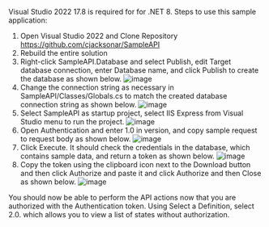 Visual Studio 2022 17.8 is required for for .NET 8. 
Steps to use this sample application:
  1. Open Visual Studio 2022 and Clone Repository https://github.com/cjacksonar/SampleAPI
  2. Rebuild the entire solution
  3. Right-click SampleAPI.Database and select Publish, edit Target database connection, enter Database name, and click Publish to create the database as shown below.
     ![image](https://github.com/cjacksonar/SampleAPI/assets/34042711/ddc35ecc-654a-44d0-b170-ea47f52ee8a3)
  4. Change the connection string as necessary in SampleAPI/Classes/Globals.cs to match the created database connection string as shown below.
     ![image](https://github.com/cjacksonar/SampleAPI/assets/34042711/1d5b8a84-9467-44cb-8a9d-f82ee3166638)
  5. Select SampleAPI as startup project, select IIS Express from Visual Studio menu to run the project.
     ![image](https://github.com/cjacksonar/SampleAPI/assets/34042711/e6cb74a8-d756-4e8e-a089-5f7054dde210)
  6. Open Authentication and enter 1.0 in version, and copy sample request to request body  as shown below.
     ![image](https://github.com/cjacksonar/SampleAPI/assets/34042711/60d2fa55-7634-45d4-97e4-8fad2355d1d3)
   7. Click Execute. It should check the credentials in the database, which contains sample data, and return a token as shown below.
      ![image](https://github.com/cjacksonar/SampleAPI/assets/34042711/634fac41-5157-420c-bf79-26d4d54bedc2)
   8. Copy the token using the clipboard icon next to the Download button and then click Authorize and paste it and click Authorize and then Close as shown below.
      ![image](https://github.com/cjacksonar/SampleAPI/assets/34042711/dccdcae2-a4ce-4504-99cf-05663a81ab1c)

You should now be able to perform the API actions now that you are authorized with the Authentication token.
Using Select a Definition, select 2.0. which allows you to view a list of states without authorization.
